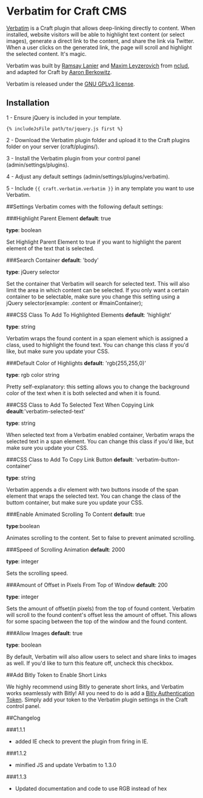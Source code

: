 Verbatim for Craft CMS
===========

[Verbatim](http://verbat.im/) is a Craft plugin that allows deep-linking directly to content. When installed, website visitors will be able to highlight text content (or select images), generate a direct link to the content, and share the link via Twitter. When a user clicks on the generated link, the page will scroll and highlight the selected content. It's magic.

Verbatim was built by [Ramsay Lanier](https://github.com/ramsaylanier) and [Maxim Leyzerovich](https://github.com/duqe) from [nclud](http://nclud.com), and adapted for Craft by [Aaron Berkowitz](https://github.com/aberkie).

Verbatim is released under the [GNU GPLv3 license](http://www.gnu.org/licenses/gpl.html). 

## Installation
1 - Ensure jQuery is included in your template.
```
{% includeJsFile path/to/jquery.js first %}
```
2 - Download the Verbatim plugin folder and upload it to the Craft plugins folder on your server (craft/plugins/).

3 - Install the Verbatim plugin from your control panel (admin/settings/plugins). 

4 - Adjust any default settings (admin/settings/plugins/verbatim).

5 - Include `{{ craft.verbatim.verbatim }}` in any template you want to use Verbatim.

##Settings
Verbatim comes with the following default settings:

###Highlight Parent Element
**default**: true

**type**: boolean

Set Highlight Parent Element to true if you want to highlight the parent element of the text that is selected.

###Search Container
**default**: 'body'

**type**: jQuery selector

Set the container that Verbatim will search for selected text. This will also limit the area in which content can be selected. If you only want a certain container to be selectable, make sure you change this setting using a jQuery selector(example: .content or #mainContainer);

###CSS Class To Add To Highlighted Elements
**default**: 'highlight'

**type**: string

Verbatim wraps the found content in a span element which is assigned a class, used to highlight the found text. You can change this class if you'd like, but make sure you update your CSS. 


###Default Color of Highlights
**default**: 'rgb(255,255,0)'

**type**: rgb color string

Pretty self-explanatory: this setting allows you to change the background color of the text when it is both selected and when it is found.


###CSS Class to Add To Selected Text When Copying Link
**deault**:'verbatim-selected-text'

**type**: string

When selected text from a Verbatim enabled container, Verbatim wraps the selected text in a span element. You can change this class if you'd like, but make sure you update your CSS. 

###CSS Class to Add To Copy Link Button
**default**: 'verbatim-button-container'

**type**: string

Verbatim appends a div element with two buttons insode of the span element that wraps the selected text. You can change the class of the buttom container, but make sure you update your CSS. 

###Enable Amimated Scrolling To Content
**default**: true

**type**:boolean

Animates scrolling to the content. Set to false to prevent animated scrolling.

###Speed of Scrolling Animation
**default**: 2000

**type**: integer

Sets the scrolling speed.

###Amount of Offset in Pixels From Top of Window
**default**: 200

**type**: integer

Sets the amount of offset(in pixels) from the top of found content. Verbatim will scroll to the found content's offset less the amount of offset. This allows for some spacing between the top of the window and the found content.


###Allow Images
**default**: true

**type**: boolean

By default, Verbatim will also allow users to select and share links to images as well. If you'd like to turn this feature off, uncheck this checkbox.

##Add Bitly Token to Enable Short Links

We highly recommend using Bitly to generate short links, and Verbatim works seamlessly with Bitly! All you need to do is add a [Bitly Authentication Token](http://dev.bitly.com/get_started.html). Simply add your token to the Verbatim plugin settings in the Craft control panel.


##Changelog

###1.1.1
* added IE check to prevent the plugin from firing in IE.

###1.1.2
* minified JS and update Verbatim to 1.3.0

###1.1.3
* Updated documentation and code to use RGB instead of hex